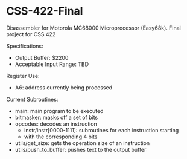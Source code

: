 # CSS-422-Final
Disassembler for Motorola MC68000 Microprocessor (Easy68k). Final project for CSS 422 

Specifications: 
  * Output Buffer: $2200
  * Acceptable Input Range: TBD
 
Register Use:
  * A6: address currently being processed
  
Current Subroutines:
  * main: main program to be executed
  * bitmasker: masks off a set of bits
  * opcodes: decodes an instruction
    * instr/instr[0000-1111]: subroutines for each instruction starting
    * with the corresponding 4 bits
  * utils/get_size: gets the operation size of an instruction
  * utils/push_to_buffer: pushes text to the output buffer

  
  
